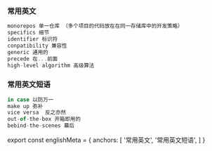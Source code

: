 
### 常用英文

``` js
monorepos 单一仓库 （多个项目的代码放在在同一存储库中的开发策略）
specifics 细节
identifier 标识符
conpatibility 兼容性
generic 通用的
precede 在...前面
high-level algorithm 高级算法
```

### 常用英文短语

``` js
in case 以防万一
make up 弥补
vice versa  反之亦然
out-of-the-box 开箱即用的
bebind-the-scenes 幕后
```

export const englishMeta = {
  anchors: [
    '常用英文',
    '常用英文短语',
  ]
}